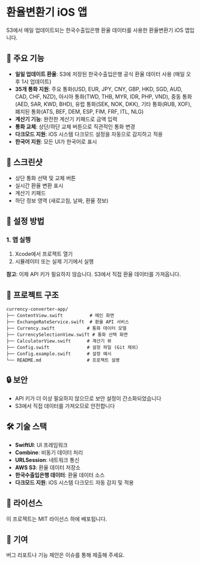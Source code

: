 # 환율변환기 iOS 앱

S3에서 매일 업데이트되는 한국수출입은행 환율 데이터를 사용한 환율변환기 iOS 앱입니다.

## 🚀 주요 기능

- **일일 업데이트 환율**: S3에 저장된 한국수출입은행 공식 환율 데이터 사용 (매일 오후 1시 업데이트)
- **35개 통화 지원**: 주요 통화(USD, EUR, JPY, CNY, GBP, HKD, SGD, AUD, CAD, CHF, NZD), 아시아 통화(TWD, THB, MYR, IDR, PHP, VND), 중동 통화(AED, SAR, KWD, BHD), 유럽 통화(SEK, NOK, DKK), 기타 통화(RUB, XOF), 폐지된 통화(ATS, BEF, DEM, ESP, FIM, FRF, ITL, NLG)
- **계산기 기능**: 완전한 계산기 키패드로 금액 입력
- **통화 교체**: 상단/하단 교체 버튼으로 직관적인 통화 변경
- **다크모드 지원**: iOS 시스템 다크모드 설정을 자동으로 감지하고 적용
- **한국어 지원**: 모든 UI가 한국어로 표시

## 📱 스크린샷

- 상단 통화 선택 및 교체 버튼
- 실시간 환율 변환 표시
- 계산기 키패드
- 하단 정보 영역 (새로고침, 날짜, 환율 정보)

## 🔧 설정 방법

### 1. 앱 실행
1. Xcode에서 프로젝트 열기
2. 시뮬레이터 또는 실제 기기에서 실행

**참고**: 이제 API 키가 필요하지 않습니다. S3에서 직접 환율 데이터를 가져옵니다.

## 📁 프로젝트 구조

```
currency-converter-app/
├── ContentView.swift          # 메인 화면
├── ExchangeRateService.swift  # 환율 API 서비스
├── Currency.swift            # 통화 데이터 모델
├── CurrencySelectionView.swift # 통화 선택 화면
├── CalculatorView.swift      # 계산기 뷰
├── Config.swift              # 설정 파일 (Git 제외)
├── Config.example.swift      # 설정 예시
└── README.md                 # 프로젝트 설명
```

## 🔒 보안

- API 키가 더 이상 필요하지 않으므로 보안 설정이 간소화되었습니다
- S3에서 직접 데이터를 가져오므로 안전합니다

## 🛠 기술 스택

- **SwiftUI**: UI 프레임워크
- **Combine**: 비동기 데이터 처리
- **URLSession**: 네트워크 통신
- **AWS S3**: 환율 데이터 저장소
- **한국수출입은행 데이터**: 환율 데이터 소스
- **다크모드 지원**: iOS 시스템 다크모드 자동 감지 및 적용

## 📄 라이선스

이 프로젝트는 MIT 라이선스 하에 배포됩니다.

## 🤝 기여

버그 리포트나 기능 제안은 이슈를 통해 제출해 주세요.
